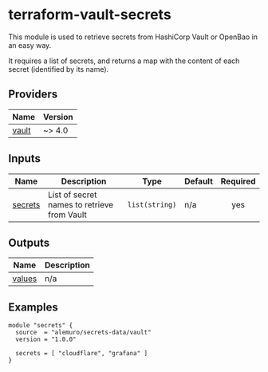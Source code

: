 <!-- BEGIN_TF_DOCS -->
# terraform-vault-secrets

This module is used to retrieve secrets from HashiCorp Vault or
OpenBao in an easy way.

It requires a list of secrets, and returns a map with the content
of each secret (identified by its name).

## Providers

| Name | Version |
|------|---------|
| <a name="provider_vault"></a> [vault](#provider\_vault) | ~> 4.0 |

## Inputs

| Name | Description | Type | Default | Required |
|------|-------------|------|---------|:--------:|
| <a name="input_secrets"></a> [secrets](#input\_secrets) | List of secret names to retrieve from Vault | `list(string)` | n/a | yes |

## Outputs

| Name | Description |
|------|-------------|
| <a name="output_values"></a> [values](#output\_values) | n/a |

## Examples

```hcl
module "secrets" {
  source  = "alemuro/secrets-data/vault"
  version = "1.0.0"

  secrets = [ "cloudflare", "grafana" ]
}
```
<!-- END_TF_DOCS -->